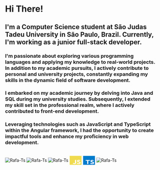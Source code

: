# Hi There!

## I'm a Computer Science student at São Judas Tadeu University in São Paulo, Brazil. Currently, I'm working as a junior full-stack developer. 

### I'm passionate about exploring various programming languages and applying my knowledge to real-world projects. In addition to my academic pursuits, I actively contribute to personal and university projects, constantly expanding my skills in the dynamic field of software development.



### I embarked on my academic journey by delving into Java and SQL during my university studies. Subsequently, I extended my skill set in the professional realm, where I actively contributed to front-end development. 
### Leveraging technologies such as JavaScript and TypeScript within the Angular framework, I had the opportunity to create impactful tools and enhance my proficiency in web development. 

<div style="display: inline_block"><br>
  <img align="center" alt="Rafa-Ts" height="30" width="40" 
src="https://cdn.jsdelivr.net/gh/devicons/devicon/icons/java/java-original.svg">
  <img align="center" alt="Rafa-Ts" height="30" width="40" 
src="https://cdn.jsdelivr.net/gh/devicons/devicon/icons/spring/spring-original.svg">
  <img align="center" alt="Rafa-Ts" height="30" width="40" 
src="https://cdn.jsdelivr.net/gh/devicons/devicon/icons/postgresql/postgresql-plain-wordmark.svg">      
  <img align="center" alt="Rafa-Js" height="30" width="40" src="https://raw.githubusercontent.com/devicons/devicon/master/icons/javascript/javascript-plain.svg">
  <img align="center" alt="Rafa-Ts" height="30" width="40" src="https://raw.githubusercontent.com/devicons/devicon/master/icons/typescript/typescript-plain.svg">
  <img align="center" alt="Rafa-Ts" height="30" width="40" 
src="https://cdn.jsdelivr.net/gh/devicons/devicon/icons/angularjs/angularjs-original.svg">
</div>
